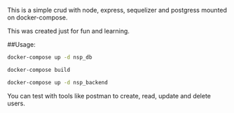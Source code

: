 This is a simple crud with node, express, sequelizer and postgress mounted on docker-compose.

This was created just for fun and learning.

##Usage:

```sh
docker-compose up -d nsp_db

docker-compose build

docker-compose up -d nsp_backend
```

You can test with tools like postman to create, read, update and delete users.
